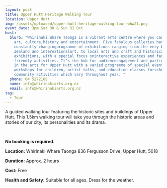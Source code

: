 ```yaml
---
layout: post
title: Upper Hutt Heritage Walking Tour
location: Upper Hutt
img: /assets/uploaded/upper-hutt-heritage-walking-tour-whw21.png
event_date: 3pm Sat 30 & Sun 31 Oct
host:
  blurb: "Whirinaki Whare Taonga is a vibrant arts centre where you can to enjoy
    art, culture,history and entertainment. Five fabulous galleries have a
    constantly changingprogramme of exhibitions ranging from the very best New
    Zealand and internationalart, to local arts and craft and historical
    exhibitions, with a special focus oninteractive experiences and family
    friendly activities. It’s the hub for audienceengagement and participation
    in the arts for Upper Hutt with a varied programme of special events,
    workshops for children, artist talks, and education classes forschools and
    community activities which vary throughout year. "
  phone: 04 5272168
  name: info@whirinakiarts.org.nz
  email: info@whirinakiarts.org.nz
tag:
  - Tour
---
```

A guided walking tour featuring the historic sites and buildings of Upper Hutt. This 1.5km walking tour will take you through the historic areas and stories of our city, its personalities and its drama.

<br>

**No booking is required.** 

**Location:** Whirinaki Whare Taonga 836 Fergusson Drive, Upper Hutt, 5018

**Duration:** Approx. 2 hours 

**Cost:** Free

**Health and Safety:** Suitable for all ages. Dress for the weather.